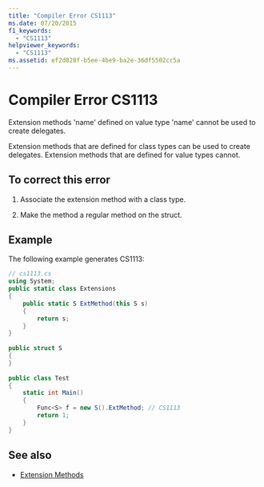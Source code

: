 ```yaml
---
title: "Compiler Error CS1113"
ms.date: 07/20/2015
f1_keywords: 
  - "CS1113"
helpviewer_keywords: 
  - "CS1113"
ms.assetid: ef2d828f-b5ee-4be9-ba2e-36df5502cc5a
---
```

# Compiler Error CS1113
Extension methods 'name' defined on value type 'name' cannot be used to create delegates.  
  
 Extension methods that are defined for class types can be used to create delegates. Extension methods that are defined for value types cannot.  
  
## To correct this error  
  
1.  Associate the extension method with a class type.  
  
2.  Make the method a regular method on the struct.  
  
## Example  
 The following example generates CS1113:  
  
```csharp  
// cs1113.cs  
using System;  
public static class Extensions  
{  
    public static S ExtMethod(this S s)  
    {  
        return s;  
    }  
}  
  
public struct S  
{  
}  
  
public class Test  
{  
    static int Main()  
    {  
        Func<S> f = new S().ExtMethod; // CS1113  
        return 1;  
    }  
}  
```  
  
## See also

- [Extension Methods](../../csharp/programming-guide/classes-and-structs/extension-methods.md)
